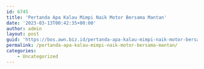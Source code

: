 ```yaml
---
id: 6745
title: 'Pertanda Apa Kalau Mimpi Naik Motor Bersama Mantan'
date: '2023-03-13T00:42:35+00:00'
author: admin
layout: post
guid: 'https://bos.awn.biz.id/pertanda-apa-kalau-mimpi-naik-motor-bersama-mantan/'
permalink: /pertanda-apa-kalau-mimpi-naik-motor-bersama-mantan/
categories:
    - Uncategorized
---
```


